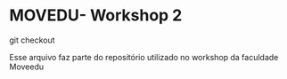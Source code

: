 # MOVEDU- Workshop 2

git checkout <Wokshop>

Esse arquivo faz parte do repositório utilizado no workshop da faculdade Moveedu
